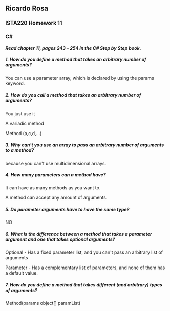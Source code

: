## Ricardo Rosa

### ISTA220 Homework 11

### C# 

***Read chapter 11, pages 243 – 254 in the C# Step by Step book.***

##### 1. How do you define a method that takes an arbitrary number of arguments?
You can use a parameter array, which is declared by using the params keyword.

##### 2. How do you call a method that takes an arbitrary number of arguments?
You just use it 

A variadic method

Method (a,c,d,...)
##### 3. Why can’t you use an array to pass an arbitrary number of arguments to a method? 
because you can't use multidimensional arrays.


##### 4. How many parameters can a method have?
It can have as many methods as you want to.

A method can accept any amount of arguments. 

##### 5. Do parameter arguments have to have the same type?
NO

##### 6. What is the difference between a method that takes a parameter argument and one that takes optional arguments?
Optional - Has a fixed parameter list, and you can't pass an arbitrary list of arguments Parameter - Has a complementary list of parameters, and none of them has a default value.##### 7. How do you define a method that takes different (and arbitrary) types of arguments?Method(params object[] paramList)